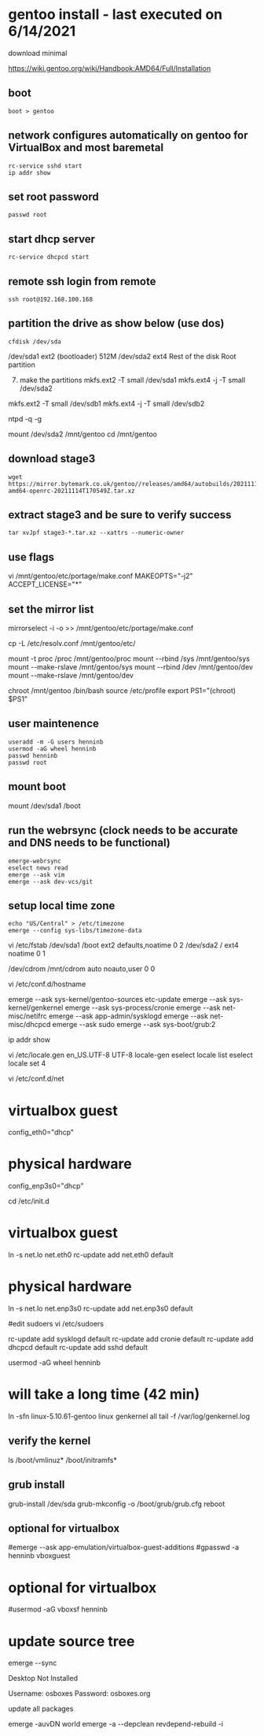 # gentoo install - last executed on 6/14/2021
download minimal

https://wiki.gentoo.org/wiki/Handbook:AMD64/Full/Installation

## boot
```
boot > gentoo
```

## network configures automatically on gentoo for VirtualBox and most baremetal
```
rc-service sshd start
ip addr show
```

## set root password
```
passwd root
```

## start dhcp server
```
rc-service dhcpcd start
```

## remote ssh login from remote
```
ssh root@192.168.100.168
```

## partition the drive as show below (use dos)
```
cfdisk /dev/sda
```

/dev/sda1	ext2	(bootloader)	512M
/dev/sda2	ext4	Rest of the disk	Root partition

7) make the partitions
mkfs.ext2 -T small /dev/sda1
mkfs.ext4 -j -T small /dev/sda2


mkfs.ext2 -T small /dev/sdb1
mkfs.ext4 -j -T small /dev/sdb2

ntpd -q -g

mount /dev/sda2 /mnt/gentoo
cd /mnt/gentoo

## download stage3
```
wget https://mirror.bytemark.co.uk/gentoo//releases/amd64/autobuilds/20211114T170549Z/stage3-amd64-openrc-20211114T170549Z.tar.xz
```
## extract stage3 and be sure to verify success
```
tar xvJpf stage3-*.tar.xz --xattrs --numeric-owner
```

## use flags
vi /mnt/gentoo/etc/portage/make.conf
MAKEOPTS="-j2"
ACCEPT_LICENSE="*"

## set the mirror list
mirrorselect -i -o >> /mnt/gentoo/etc/portage/make.conf


cp -L /etc/resolv.conf /mnt/gentoo/etc/

mount -t proc /proc /mnt/gentoo/proc
mount --rbind /sys /mnt/gentoo/sys
mount --make-rslave /mnt/gentoo/sys
mount --rbind /dev /mnt/gentoo/dev
mount --make-rslave /mnt/gentoo/dev

chroot /mnt/gentoo /bin/bash
source /etc/profile
export PS1="(chroot) $PS1"

## user maintenence
```
useradd -m -G users henninb
usermod -aG wheel henninb
passwd henninb
passwd root
```

## mount boot
mount /dev/sda1 /boot

## run the webrsync (clock needs to be accurate and DNS needs to be functional)
```
emerge-webrsync
eselect news read
emerge --ask vim
emerge --ask dev-vcs/git
```

## setup local time zone
```
echo "US/Central" > /etc/timezone
emerge --config sys-libs/timezone-data
```

vi /etc/fstab
/dev/sda1   /boot        ext2    defaults,noatime     0 2
/dev/sda2   /            ext4    noatime              0 1

/dev/cdrom  /mnt/cdrom   auto    noauto,user          0 0

vi /etc/conf.d/hostname

emerge --ask sys-kernel/gentoo-sources
etc-update
emerge --ask sys-kernel/genkernel
emerge --ask sys-process/cronie
emerge --ask net-misc/netifrc
emerge --ask app-admin/sysklogd
emerge --ask net-misc/dhcpcd
emerge --ask sudo
emerge --ask sys-boot/grub:2

ip addr show

vi /etc/locale.gen
en_US.UTF-8 UTF-8
locale-gen
eselect locale list
eselect locale set 4

vi /etc/conf.d/net
# virtualbox guest
config_eth0="dhcp"

# physical hardware
config_enp3s0="dhcp"

cd /etc/init.d
# virtualbox guest
ln -s net.lo net.eth0
rc-update add net.eth0 default

# physical hardware
ln -s net.lo net.enp3s0
rc-update add net.enp3s0 default

#edit sudoers
vi /etc/sudoers

rc-update add sysklogd default
rc-update add cronie default
rc-update add dhcpcd default
rc-update add sshd default

usermod -aG wheel henninb

# will take a long time (42 min)
ln -sfn linux-5.10.61-gentoo linux
genkernel all
tail -f /var/log/genkernel.log

## verify the kernel
ls /boot/vmlinuz* /boot/initramfs*

## grub install
grub-install /dev/sda
grub-mkconfig -o /boot/grub/grub.cfg
reboot


## optional for virtualbox
#emerge --ask app-emulation/virtualbox-guest-additions
#gpasswd -a henninb vboxguest

# optional for virtualbox
#usermod -aG vboxsf henninb

# update source tree
emerge --sync

Desktop Not Installed

Username: osboxes
Password: osboxes.org


update all packages

emerge -auvDN world
emerge -a --depclean
revdepend-rebuild -i

